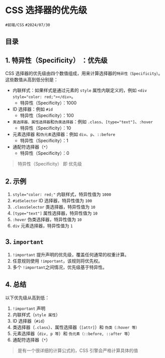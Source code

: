 
# CSS 选择器的优先级


`#前端/CSS`  `#2024/07/30`  


## 目录
<!-- toc -->
 ## 1. 特异性（Specificity） ：优先级 

CSS 选择器的优先级由四个数值组成，用来计算选择器的`特异性（Specificity）`。这些数值从高到低分别是：

- 内联样式：如果样式是通过元素的 `style` 属性内联定义的，例如 `<div style="color: red;"></div>`。
	- 特异性（Specificity）：1000
- ID 选择器：例如 `#id`
	- 特异性（Specificity）：100
- `类选择器、属性选择器`和`伪类选择器`：例如 `.class`、`[type="text"]`、`:hover`
	- 特异性（Specificity）：10
- 元素选择器 和`伪元素`选择器：例如 `div`、`p`、`::before`
	- 特异性（Specificity）：1
- 通配符选择器（`*`）
	- 特异性（Specificity）：0

> 特异性（Specificity） 即 优先级

## 2. 示例

1. `style="color: red;"` 内联样式，特异性值为 `1000`
2. `#idSelector` ID 选择器，特异性值为 `100`
3. `.classSelector` 类选择器，特异性值为 `10`
4. `[type="text"]` 属性选择器，特异性值为 `10`
5. `:hover` 伪类选择器，特异性值为 `10`
6. `div` 元素选择器，特异性值为 `1`

## 3. `important`

1. `!important` 提升声明的优先级，覆盖任何通常的权重计算。
2. 任意规则使用 `!important`，该规则将优先权。
3. 多个 `!important`之间情况，优先级基于特异性。

## 4. 总结

以下优先级从高到低：

1. `!important` 声明
2. 内联样式（`style 属性`）
3. ID 选择器（`#id`）
4. 类选择器（`.class`）、属性选择器（`[attr]`）和 `伪类（:hover 等）`
5. 元素选择器（`div, p 等`）和 `伪元素（::before, ::after 等`）
6. 通配符选择器（`*`）

> 是有一个很详细的计算公式的，CSS 引擎会严格计算具体的值

